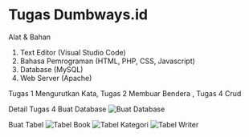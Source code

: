 # Tugas Dumbways.id

Alat & Bahan
1) Text Editor (Visual Studio Code)
2) Bahasa Pemrograman (HTML, PHP, CSS, Javascript)
3) Database (MySQL)
4) Web Server (Apache)

Tugas 1 Mengurutkan Kata,
Tugas 2 Membuar Bendera ,
Tugas 4 Crud

Detail Tugas 4
Buat Database 
![Buat Database](https://i.ibb.co/GVFpRWK/createdb.png)

Buat Tabel
![Tabel Book](https://i.ibb.co/YpGG1Wk/tb-book.png)
![Tabel Kategori](https://i.ibb.co/4fYzNMQ/tc-kategori.png)
![Tabel Writer](https://i.ibb.co/sQSvKTX/writer.png)

